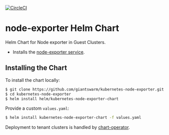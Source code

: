 [![CircleCI](https://circleci.com/gh/giantswarm/kubernetes-node-exporter.svg?style=svg&circle-token=0a5aafcebabaed6f39a57293a96427f907674276)](https://circleci.com/gh/giantswarm/kubernetes-node-exporter)

# node-exporter Helm Chart
Helm Chart for Node exporter in Guest Clusters.

* Installs the [node-exporter service](https://github.com/prometheus/node_exporter).

## Installing the Chart

To install the chart locally:

```bash
$ git clone https://github.com/giantswarm/kubernetes-node-exporter.git
$ cd kubernetes-node-exporter
$ helm install helm/kubernetes-node-exporter-chart
```

Provide a custom `values.yaml`:

```bash
$ helm install kubernetes-node-exporter-chart -f values.yaml
```

Deployment to tenant clusters is handled by [chart-operator](https://github.com/giantswarm/chart-operator).
